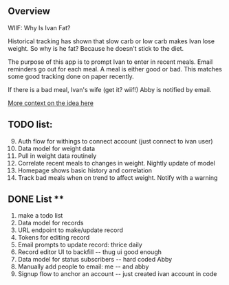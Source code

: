## Overview 

WIIF: Why Is Ivan Fat?

Historical tracking has shown that slow carb or low carb makes Ivan lose weight. So why is he fat? Because he doesn't stick to the diet.

The purpose of this app is to prompt Ivan to enter in recent meals. Email reminders go out for each meal. A meal is either good or bad. This matches some good tracking done on paper recently.

If there is a bad meal, Ivan's wife (get it? wiif!) Abby is notified by email. 

[More context on the idea here](https://docs.google.com/document/d/119eEQ60W6JMxddzZkUWQEoyHY1XxVXsLKI16M6IFcdc/edit)

## TODO list: 

9. Auth flow for withings to connect account (just connect to ivan user)
10. Data model for weight data
10. Pull in weight data routinely 
11. Correlate recent meals to changes in weight. Nightly update of model
12. Homepage shows basic history and correlation
13. Track bad meals when on trend to affect weight. Notify with a warning


## DONE List **

1. make a todo list
2. Data model for records
3. URL endpoint to make/update record
4. Tokens for editing record
4. Email prompts to update record: thrice daily
5. Record editor UI to backfill -- thug ui good enough
6. Data model for status subscribers -- hard coded Abby
7. Manually add people to email: me -- and abby
8. Signup flow to anchor an account -- just created ivan account in code

